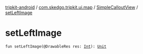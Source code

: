 [tripkit-android](../../index.md) / [com.skedgo.tripkit.ui.map](../index.md) / [SimpleCalloutView](index.md) / [setLeftImage](./set-left-image.md)

# setLeftImage

`fun setLeftImage(@DrawableRes res: `[`Int`](https://kotlinlang.org/api/latest/jvm/stdlib/kotlin/-int/index.html)`): `[`Unit`](https://kotlinlang.org/api/latest/jvm/stdlib/kotlin/-unit/index.html)